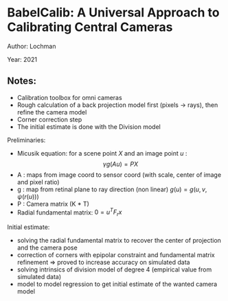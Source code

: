# BabelCalib: A Universal Approach to Calibrating Central Cameras

Author: Lochman

Year: 2021

Notes:
---

* Calibration toolbox for omni cameras
* Rough calculation of a back projection model first (pixels -> rays), then refine the camera model
* Corner correction step 
* The initial estimate is done with the Division model

Preliminaries:
* Micusik equation: for a scene point $X$ and an image point $u$ :
$$
\gamma g(A u) = P X
$$
* A : maps from image coord to sensor coord (with scale, center of image and pixel ratio)
* g : map from retinal plane to ray direction (non linear) $g(u) = g(u, v, \psi(r(u)) )$
* P : Camera matrix (K * T)
* Radial fundamental matrix: $0 = u^T F_r x$

Initial estimate:
* solving the radial fundamental matrix to recover the center of projection and the camera pose
* correction of corners with epipolar constraint and fundamental matrix refinement => proved to increase accuracy on simulated data
* solving intrinsics of division model of degree 4 (empirical value from simulated data)
* model to model regression to get initial estimate of the wanted camera model
